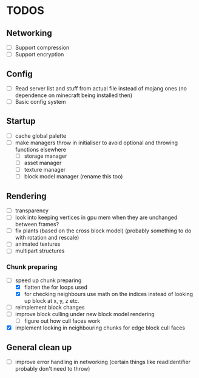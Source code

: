 # TODOS

## Networking

- [ ] Support compression
- [ ] Support encryption

## Config

- [ ] Read server list and stuff from actual file instead of mojang ones (no dependence on minecraft being installed then)
- [ ] Basic config system

## Startup

- [ ] cache global palette
- [ ] make managers throw in initialiser to avoid optional and throwing functions elsewhere
  - [ ] storage manager
  - [ ] asset manager
  - [ ] texture manager
  - [ ] block model manager (rename this too)

## Rendering

- [ ] transparency
- [ ] look into keeping vertices in gpu mem when they are unchanged between frames?
- [ ] fix plants (based on the cross block model) (probably something to do with rotation and rescale)
- [ ] animated textures
- [ ] multipart structures

### Chunk preparing

- [ ] speed up chunk preparing
  - [x] flatten the for loops used
  - [x] for checking neighbours use math on the indices instead of looking up block at x, y, z etc.
- [ ] reimplement block changes
- [ ] improve block culling under new block model rendering
  - [ ] figure out how cull faces work
- [x] implement looking in neighbouring chunks for edge block cull faces

## General clean up

- [ ] improve error handling in networking (certain things like readIdentifier probably don't need to throw)
